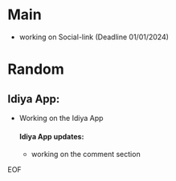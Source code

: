 # Main 

- working on Social-link (Deadline 01/01/2024)

# Random
## Idiya App:
- Working on the Idiya App
    #### Idiya App updates:
    - working on the comment section




EOF



